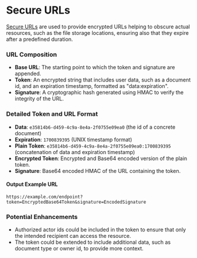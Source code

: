 # Secure URLs

[Secure URLs](../dochub-core/base/src/main/kotlin/dochub/base/security/util/SecureUrl.kt) are used to provide encrypted URLs helping to obscure actual resources,
such as the file storage locations, ensuring also that they expire after a predefined duration.

### URL Composition
- **Base URL**: The starting point to which the token and signature are appended.
- **Token**: An encrypted string that includes user data, such as a document id, and an expiration timestamp, formatted as "data:expiration".
- **Signature**: A cryptographic hash generated using HMAC to verify the integrity of the URL.

### Detailed Token and URL Format
- **Data**: `e35814b6-d459-4c9a-8e4a-2f0755e09ea0` (the id of a concrete document)
- **Expiration**: `1700839395` (UNIX timestamp format)
- **Plain Token**: `e35814b6-d459-4c9a-8e4a-2f0755e09ea0:1700839395` (concatenation of data and expiration timestamp)
- **Encrypted Token**: Encrypted and Base64 encoded version of the plain token.
- **Signature**: Base64 encoded HMAC of the URL containing the token.

#### Output Example URL
```console
https://example.com/endpoint?token=EncryptedBase64Token&signature=EncodedSignature
```

### Potential Enhancements

- Authorized actor ids could be included in the token to ensure that only the intended recipient can access the resource.
- The token could be extended to include additional data, such as document type or owner id, to provide more context.
